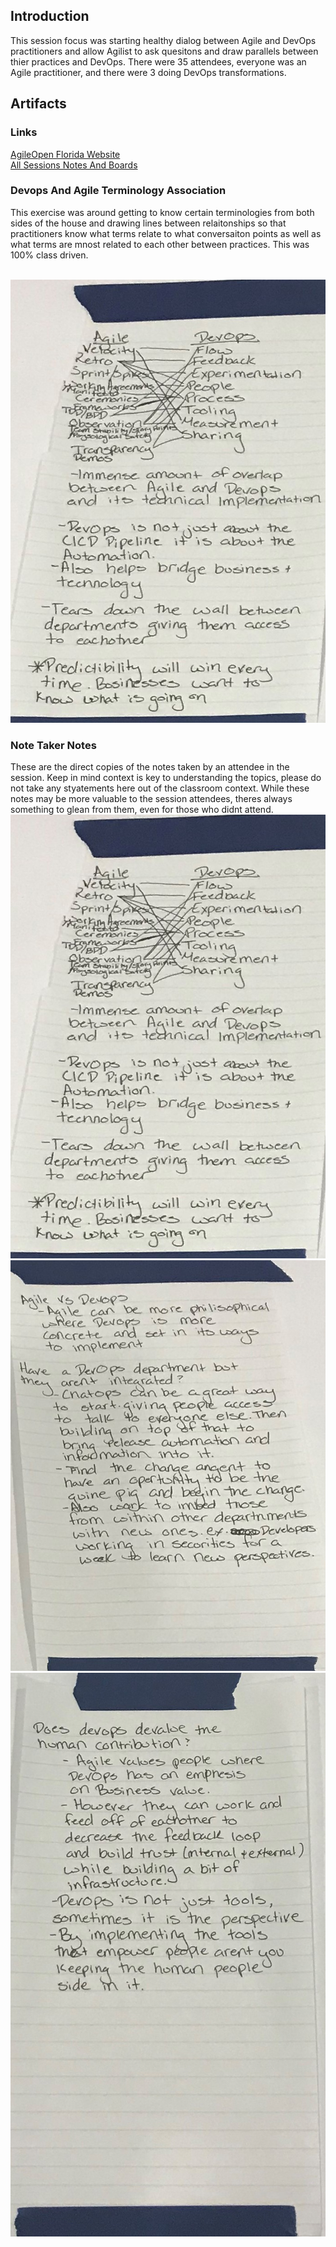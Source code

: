 ## Introduction
This session focus was starting healthy dialog between Agile and DevOps practitioners and allow Agilist to ask quesitons and draw parallels between thier practices and DevOps. There were 35 attendees, everyone was an Agile practitioner, and there were 3 doing DevOps transformations.

## Artifacts

### Links
[AgileOpen Florida Website](https://agileopenflorida.com/) <br>
[All Sessions Notes And Boards](https://agileopenflorida.com/2018-sessions-and-notes/)

### Devops And Agile Terminology Association
This exercise was around getting to know certain terminologies from both sides of the house and drawing lines between relaitonships so that practitioners know what terms relate to what conversaiton points as well as what terms are mnost related to each other between practices. This was 100% class driven. <br><br>

<img src="https://github.com/imseandavis/Presentations/blob/master/2018/AgileOpenFlorida/Agile_And_DevOps_Resources/Notes%20-%20Page%201.JPG"/> 

### Note Taker Notes
These are the direct copies of the notes taken by an attendee in the session. Keep in mind context is key to understanding the topics, please do not take any styatements here out of the classroom context. While these notes may be more valuable to the session attendees, theres always something to glean from them, even for those who didnt attend.
<br>
<img src="https://github.com/imseandavis/Presentations/blob/master/2018/AgileOpenFlorida/Agile_And_DevOps_Resources/Notes%20-%20Page%201.JPG"/> <br>
<img src="https://github.com/imseandavis/Presentations/blob/master/2018/AgileOpenFlorida/Agile_And_DevOps_Resources/Notes%20-%20Page%202.JPG"/> <br>
<img src="https://github.com/imseandavis/Presentations/blob/master/2018/AgileOpenFlorida/Agile_And_DevOps_Resources/Notes%20-%20Page%203.JPG"/> <br>
